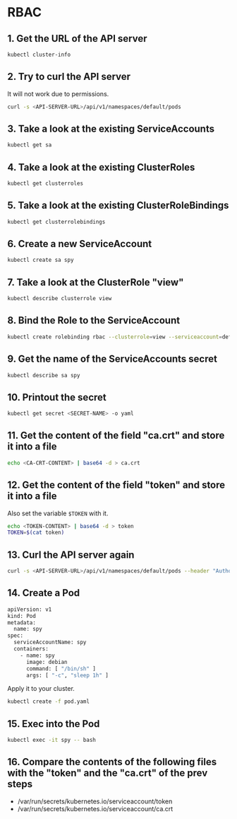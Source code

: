 # RBAC

## 1. Get the URL of the API server

```bash
kubectl cluster-info
```

## 2. Try to curl the API server

It will not work due to permissions.

```bash
curl -s <API-SERVER-URL>/api/v1/namespaces/default/pods
```

## 3. Take a look at the existing ServiceAccounts

```bash
kubectl get sa
```

## 4. Take a look at the existing ClusterRoles

```bash
kubectl get clusterroles
```

## 5. Take a look at the existing ClusterRoleBindings

```bash
kubectl get clusterrolebindings
```

## 6. Create a new ServiceAccount

```bash
kubectl create sa spy
```

## 7. Take a look at the ClusterRole "view"

```bash
kubectl describe clusterrole view
```

## 8. Bind the Role to the ServiceAccount

```bash
kubectl create rolebinding rbac --clusterrole=view --serviceaccount=default:spy
```

## 9. Get the name of the ServiceAccounts secret

```bash
kubectl describe sa spy
```

## 10. Printout the secret

```bash
kubectl get secret <SECRET-NAME> -o yaml
```

## 11. Get the content of the field "ca.crt" and store it into a file

```bash
echo <CA-CRT-CONTENT> | base64 -d > ca.crt
```

## 12. Get the content of the field "token" and store it into a file

Also set the variable `$TOKEN` with it.

```bash
echo <TOKEN-CONTENT> | base64 -d > token
TOKEN=$(cat token)
```

## 13. Curl the API server again

```bash
curl -s <API-SERVER-URL>/api/v1/namespaces/default/pods --header "Authorization: Bearer $TOKEN" --cacert ca.crt
```

## 14. Create a Pod

```bash
apiVersion: v1
kind: Pod
metadata:
  name: spy
spec:
  serviceAccountName: spy
  containers:
    - name: spy
      image: debian
      command: [ "/bin/sh" ]
      args: [ "-c", "sleep 1h" ]
```

Apply it to your cluster.

```bash
kubectl create -f pod.yaml
```

## 15. Exec into the Pod

```bash
kubectl exec -it spy -- bash
```

## 16. Compare the contents of the following files with the "token" and the "ca.crt" of the prev steps

* /var/run/secrets/kubernetes.io/serviceaccount/token
* /var/run/secrets/kubernetes.io/serviceaccount/ca.crt
